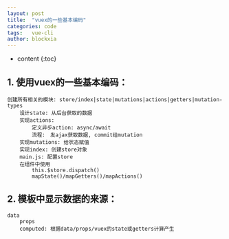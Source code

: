 ```yaml
---
layout: post
title:  "vuex的一些基本编码"
categories: code
tags:   vue-cli
author: blockxia
---
```


* content
{:toc}

## 1. 使用vuex的一些基本编码：
```
创建所有相关的模块: store/index|state|mutations|actions|getters|mutation-types
    设计state: 从后台获取的数据
    实现actions:
        定义异步action: async/await
        流程:　发ajax获取数据, commit给mutation
    实现mutations: 给状态赋值
    实现index: 创建store对象
    main.js: 配置store
	在组件中使用
		this.$store.dispatch()
		mapState()/mapGetters()/mapActions()
```






## 2. 模板中显示数据的来源：
```
data
	props
	computed: 根据data/props/vuex的state或getters计算产生

```
```js













